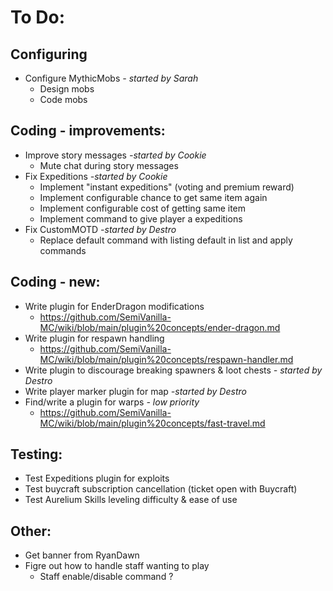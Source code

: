 # To Do:

## Configuring
- Configure MythicMobs _- started by Sarah_
    - Design mobs
    - Code mobs

## Coding - improvements:

- Improve story messages _-started by Cookie_
    - Mute chat during story messages
- Fix Expeditions _-started by Cookie_
    - Implement "instant expeditions" (voting and premium reward)
    - Implement configurable chance to get same item again
    - Implement configurable cost of getting same item
    - Implement command to give player a expeditions
- Fix CustomMOTD _-started by Destro_
    - Replace default command with listing default in list and apply commands

## Coding - new:
- Write plugin for EnderDragon modifications
    - https://github.com/SemiVanilla-MC/wiki/blob/main/plugin%20concepts/ender-dragon.md
- Write plugin for respawn handling
    - https://github.com/SemiVanilla-MC/wiki/blob/main/plugin%20concepts/respawn-handler.md
- Write plugin to discourage breaking spawners & loot chests _- started by Destro_
- Write player marker plugin for map _-started by Destro_
- Find/write a plugin for warps _- low priority_
    - https://github.com/SemiVanilla-MC/wiki/blob/main/plugin%20concepts/fast-travel.md

## Testing:

- Test Expeditions plugin for exploits
- Test buycraft subscription cancellation (ticket open with Buycraft)
- Test Aurelium Skills leveling difficulty & ease of use

## Other:

- Get banner from RyanDawn
- Figre out how to handle staff wanting to play
    - Staff enable/disable command ? 

